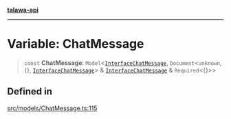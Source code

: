 [**talawa-api**](../../../README.md)

***

# Variable: ChatMessage

> `const` **ChatMessage**: `Model`\<[`InterfaceChatMessage`](../interfaces/InterfaceChatMessage.md), `Document`\<`unknown`, \{\}, [`InterfaceChatMessage`](../interfaces/InterfaceChatMessage.md)\> & [`InterfaceChatMessage`](../interfaces/InterfaceChatMessage.md) & `Required`\<\{\}\>\>

## Defined in

[src/models/ChatMessage.ts:115](https://github.com/Suyash878/talawa-api/blob/e4413cec641a837926071678fed3c7f67234e31e/src/models/ChatMessage.ts#L115)
